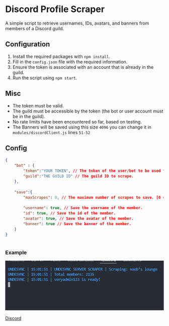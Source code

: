 # Discord Profile Scraper
A simple script to retrieve usernames, IDs, avatars, and banners from members of a Discord guild.

## Configuration
1. Install the required packages with `npm install`.
2. Fill in the `config.json` file with the required information.
3. Ensure the token is associated with an account that is already in the guild.
4. Run the script using `npm start`.

## Misc
- The token must be valid.
- The guild must be accessible by the token (the bot or user account must be in the guild).
- No rate limits have been encountered so far, based on testing.
- The Banners will be saved using this size `4096` you can change it in `modules/discordClient.js` lines `51-52`

## Config
```json
{
    "bot" : {
        "token":"YOUR TOKEN", // The token of the user/bot to be used for scraping the guild.
        "guild":"THE GUILD ID" // The guild ID to scrape.
    },

    "save":{
        "maxScrapes": 0, // The maximum number of scrapes to save. [0 = unlimited]

        "username": true, // Save the username of the member.
        "id": true, // Save the id of the member.
        "avatar": true, // Save the avatar of the member.
        "banner": true // Save the banner of the member.
    }
}
```
#
### Example
![Example](image.png)

[Discord](https://discord.gg/undesync)